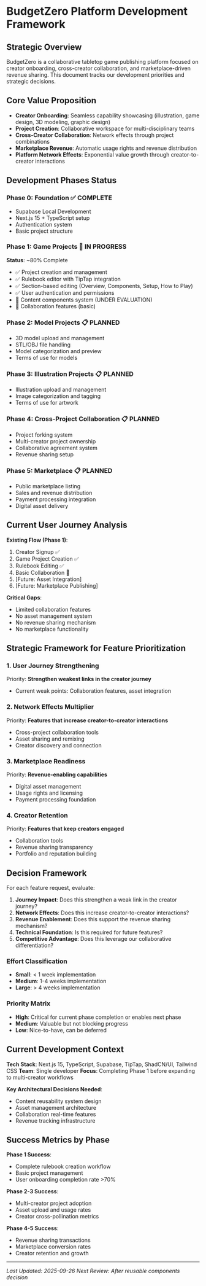 # BudgetZero Platform Development Framework

## Strategic Overview
BudgetZero is a collaborative tabletop game publishing platform focused on creator onboarding, cross-creator collaboration, and marketplace-driven revenue sharing. This document tracks our development priorities and strategic decisions.

## Core Value Proposition
- **Creator Onboarding**: Seamless capability showcasing (illustration, game design, 3D modeling, graphic design)
- **Project Creation**: Collaborative workspace for multi-disciplinary teams
- **Cross-Creator Collaboration**: Network effects through project combinations
- **Marketplace Revenue**: Automatic usage rights and revenue distribution
- **Platform Network Effects**: Exponential value growth through creator-to-creator interactions

## Development Phases Status

### Phase 0: Foundation ✅ COMPLETE
- Supabase Local Development
- Next.js 15 + TypeScript setup
- Authentication system
- Basic project structure

### Phase 1: Game Projects 🚧 IN PROGRESS
**Status**: ~80% Complete
- ✅ Project creation and management
- ✅ Rulebook editor with TipTap integration
- ✅ Section-based editing (Overview, Components, Setup, How to Play)
- ✅ User authentication and permissions
- 🚧 Content components system (UNDER EVALUATION)
- 🔄 Collaboration features (basic)

### Phase 2: Model Projects 📋 PLANNED
- 3D model upload and management
- STL/OBJ file handling
- Model categorization and preview
- Terms of use for models

### Phase 3: Illustration Projects 📋 PLANNED
- Illustration upload and management
- Image categorization and tagging
- Terms of use for artwork

### Phase 4: Cross-Project Collaboration 📋 PLANNED
- Project forking system
- Multi-creator project ownership
- Collaborative agreement system
- Revenue sharing setup

### Phase 5: Marketplace 📋 PLANNED
- Public marketplace listing
- Sales and revenue distribution
- Payment processing integration
- Digital asset delivery

## Current User Journey Analysis

**Existing Flow (Phase 1)**:
1. Creator Signup ✅
2. Game Project Creation ✅
3. Rulebook Editing ✅
4. Basic Collaboration 🚧
5. [Future: Asset Integration]
6. [Future: Marketplace Publishing]

**Critical Gaps**:
- Limited collaboration features
- No asset management system
- No revenue sharing mechanism
- No marketplace functionality

## Strategic Framework for Feature Prioritization

### 1. User Journey Strengthening
Priority: **Strengthen weakest links in the creator journey**
- Current weak points: Collaboration features, asset integration

### 2. Network Effects Multiplier
Priority: **Features that increase creator-to-creator interactions**
- Cross-project collaboration tools
- Asset sharing and remixing
- Creator discovery and connection

### 3. Marketplace Readiness
Priority: **Revenue-enabling capabilities**
- Digital asset management
- Usage rights and licensing
- Payment processing foundation

### 4. Creator Retention
Priority: **Features that keep creators engaged**
- Collaboration tools
- Revenue sharing transparency
- Portfolio and reputation building

## Decision Framework

For each feature request, evaluate:

1. **Journey Impact**: Does this strengthen a weak link in the creator journey?
2. **Network Effects**: Does this increase creator-to-creator interactions?
3. **Revenue Enablement**: Does this support the revenue sharing mechanism?
4. **Technical Foundation**: Is this required for future features?
5. **Competitive Advantage**: Does this leverage our collaborative differentiation?

### Effort Classification
- **Small**: < 1 week implementation
- **Medium**: 1-4 weeks implementation
- **Large**: > 4 weeks implementation

### Priority Matrix
- **High**: Critical for current phase completion or enables next phase
- **Medium**: Valuable but not blocking progress
- **Low**: Nice-to-have, can be deferred

## Current Development Context

**Tech Stack**: Next.js 15, TypeScript, Supabase, TipTap, ShadCN/UI, Tailwind CSS
**Team**: Single developer
**Focus**: Completing Phase 1 before expanding to multi-creator workflows

**Key Architectural Decisions Needed**:
- Content reusability system design
- Asset management architecture
- Collaboration real-time features
- Revenue tracking infrastructure

## Success Metrics by Phase

**Phase 1 Success**:
- Complete rulebook creation workflow
- Basic project management
- User onboarding completion rate >70%

**Phase 2-3 Success**:
- Multi-creator project adoption
- Asset upload and usage rates
- Creator cross-pollination metrics

**Phase 4-5 Success**:
- Revenue sharing transactions
- Marketplace conversion rates
- Creator retention and growth

---

*Last Updated: 2025-09-26*
*Next Review: After reusable components decision*
